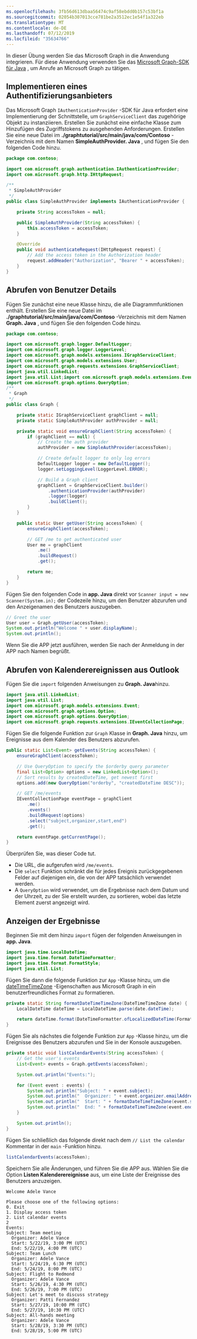 ```yaml
---
ms.openlocfilehash: 3fb56d613dbaa56474c9af58ebdd0b157c53bf1a
ms.sourcegitcommit: 02054b307013cce781be2a3512ec1e54f1a322eb
ms.translationtype: MT
ms.contentlocale: de-DE
ms.lasthandoff: 07/12/2019
ms.locfileid: "35634766"
---
```

<!-- markdownlint-disable MD002 MD041 -->

In dieser Übung werden Sie das Microsoft Graph in die Anwendung integrieren. Für diese Anwendung verwenden Sie das [Microsoft Graph-SDK für Java](https://github.com/microsoftgraph/msgraph-sdk-java) , um Anrufe an Microsoft Graph zu tätigen.

## <a name="implement-an-authentication-provider"></a>Implementieren eines Authentifizierungsanbieters

Das Microsoft Graph `IAuthenticationProvider` -SDK für Java erfordert eine Implementierung der Schnittstelle, um `GraphServiceClient` das zugehörige Objekt zu instanziieren. Erstellen Sie zunächst eine einfache Klasse zum Hinzufügen des Zugriffstokens zu ausgehenden Anforderungen. Erstellen Sie eine neue Datei im **./graphtutorial/src/main/java/com/Contoso** -Verzeichnis mit dem Namen **SimpleAuthProvider. Java** , und fügen Sie den folgenden Code hinzu.

```java
package com.contoso;

import com.microsoft.graph.authentication.IAuthenticationProvider;
import com.microsoft.graph.http.IHttpRequest;

/**
 * SimpleAuthProvider
 */
public class SimpleAuthProvider implements IAuthenticationProvider {

    private String accessToken = null;

    public SimpleAuthProvider(String accessToken) {
        this.accessToken = accessToken;
    }

    @Override
    public void authenticateRequest(IHttpRequest request) {
        // Add the access token in the Authorization header
        request.addHeader("Authorization", "Bearer " + accessToken);
    }
}
```

## <a name="get-user-details"></a>Abrufen von Benutzer Details

Fügen Sie zunächst eine neue Klasse hinzu, die alle Diagrammfunktionen enthält. Erstellen Sie eine neue Datei im **./graphtutorial/src/main/java/com/Contoso** -Verzeichnis mit dem Namen **Graph. Java** , und fügen Sie den folgenden Code hinzu.

```java
package com.contoso;

import com.microsoft.graph.logger.DefaultLogger;
import com.microsoft.graph.logger.LoggerLevel;
import com.microsoft.graph.models.extensions.IGraphServiceClient;
import com.microsoft.graph.models.extensions.User;
import com.microsoft.graph.requests.extensions.GraphServiceClient;
import java.util.LinkedList;
import java.util.List;import com.microsoft.graph.models.extensions.Event;import com.microsoft.graph.options.Option;
import com.microsoft.graph.options.QueryOption;
/**
 * Graph
 */
public class Graph {

    private static IGraphServiceClient graphClient = null;
    private static SimpleAuthProvider authProvider = null;

    private static void ensureGraphClient(String accessToken) {
        if (graphClient == null) {
            // Create the auth provider
            authProvider = new SimpleAuthProvider(accessToken);

            // Create default logger to only log errors
            DefaultLogger logger = new DefaultLogger();
            logger.setLoggingLevel(LoggerLevel.ERROR);

            // Build a Graph client
            graphClient = GraphServiceClient.builder()
                .authenticationProvider(authProvider)
                .logger(logger)
                .buildClient();
        }
    }

    public static User getUser(String accessToken) {
        ensureGraphClient(accessToken);

        // GET /me to get authenticated user
        User me = graphClient
            .me()
            .buildRequest()
            .get();

        return me;
    }
}
```

Fügen Sie den folgenden Code in **app. Java** direkt vor `Scanner input = new Scanner(System.in);` der Codezeile hinzu, um den Benutzer abzurufen und den Anzeigenamen des Benutzers auszugeben.

```java
// Greet the user
User user = Graph.getUser(accessToken);
System.out.println("Welcome " + user.displayName);
System.out.println();
```

Wenn Sie die APP jetzt ausführen, werden Sie nach der Anmeldung in der APP nach Namen begrüßt.

## <a name="get-calendar-events-from-outlook"></a>Abrufen von Kalenderereignissen aus Outlook

Fügen Sie die `import` folgenden Anweisungen zu **Graph. Java**hinzu.

```java
import java.util.LinkedList;
import java.util.List;
import com.microsoft.graph.models.extensions.Event;
import com.microsoft.graph.options.Option;
import com.microsoft.graph.options.QueryOption;
import com.microsoft.graph.requests.extensions.IEventCollectionPage;
```

Fügen Sie die folgende Funktion zur `Graph` Klasse in **Graph. Java** hinzu, um Ereignisse aus dem Kalender des Benutzers abzurufen.

```java
public static List<Event> getEvents(String accessToken) {
    ensureGraphClient(accessToken);

    // Use QueryOption to specify the $orderby query parameter
    final List<Option> options = new LinkedList<Option>();
    // Sort results by createdDateTime, get newest first
    options.add(new QueryOption("orderby", "createdDateTime DESC"));

    // GET /me/events
    IEventCollectionPage eventPage = graphClient
        .me()
        .events()
        .buildRequest(options)
        .select("subject,organizer,start,end")
        .get();

    return eventPage.getCurrentPage();
}
```

Überprüfen Sie, was dieser Code tut.

- Die URL, die aufgerufen wird `/me/events`.
- Die `select` Funktion schränkt die für jedes Ereignis zurückgegebenen Felder auf diejenigen ein, die von der APP tatsächlich verwendet werden.
- A `QueryOption` wird verwendet, um die Ergebnisse nach dem Datum und der Uhrzeit, zu der Sie erstellt wurden, zu sortieren, wobei das letzte Element zuerst angezeigt wird.

## <a name="display-the-results"></a>Anzeigen der Ergebnisse

Beginnen Sie mit dem hinzu `import` fügen der folgenden Anweisungen in **app. Java**.

```java
import java.time.LocalDateTime;
import java.time.format.DateTimeFormatter;
import java.time.format.FormatStyle;
import java.util.List;
```

Fügen Sie dann die folgende Funktion zur `App` -Klasse hinzu, um die [dateTimeTimeZone](/graph/api/resources/datetimetimezone?view=graph-rest-1.0) -Eigenschaften aus Microsoft Graph in ein benutzerfreundliches Format zu formatieren.

```java
private static String formatDateTimeTimeZone(DateTimeTimeZone date) {
    LocalDateTime dateTime = LocalDateTime.parse(date.dateTime);

    return dateTime.format(DateTimeFormatter.ofLocalizedDateTime(FormatStyle.SHORT)) + " (" + date.timeZone + ")";
}
```

Fügen Sie als nächstes die folgende Funktion zur `App` -Klasse hinzu, um die Ereignisse des Benutzers abzurufen und Sie in der Konsole auszugeben.

```java
private static void listCalendarEvents(String accessToken) {
    // Get the user's events
    List<Event> events = Graph.getEvents(accessToken);

    System.out.println("Events:");

    for (Event event : events) {
        System.out.println("Subject: " + event.subject);
        System.out.println("  Organizer: " + event.organizer.emailAddress.name);
        System.out.println("  Start: " + formatDateTimeTimeZone(event.start));
        System.out.println("  End: " + formatDateTimeTimeZone(event.end));
    }

    System.out.println();
}
```

Fügen Sie schließlich das folgende direkt nach dem `// List the calendar` Kommentar in der `main` -Funktion hinzu.

```java
listCalendarEvents(accessToken);
```

Speichern Sie alle Änderungen, und führen Sie die APP aus. Wählen Sie die Option **Listen Kalenderereignisse** aus, um eine Liste der Ereignisse des Benutzers anzuzeigen.

```Shell
Welcome Adele Vance

Please choose one of the following options:
0. Exit
1. Display access token
2. List calendar events
2
Events:
Subject: Team meeting
  Organizer: Adele Vance
  Start: 5/22/19, 3:00 PM (UTC)
  End: 5/22/19, 4:00 PM (UTC)
Subject: Team Lunch
  Organizer: Adele Vance
  Start: 5/24/19, 6:30 PM (UTC)
  End: 5/24/19, 8:00 PM (UTC)
Subject: Flight to Redmond
  Organizer: Adele Vance
  Start: 5/26/19, 4:30 PM (UTC)
  End: 5/26/19, 7:00 PM (UTC)
Subject: Let's meet to discuss strategy
  Organizer: Patti Fernandez
  Start: 5/27/19, 10:00 PM (UTC)
  End: 5/27/19, 10:30 PM (UTC)
Subject: All-hands meeting
  Organizer: Adele Vance
  Start: 5/28/19, 3:30 PM (UTC)
  End: 5/28/19, 5:00 PM (UTC)
```
